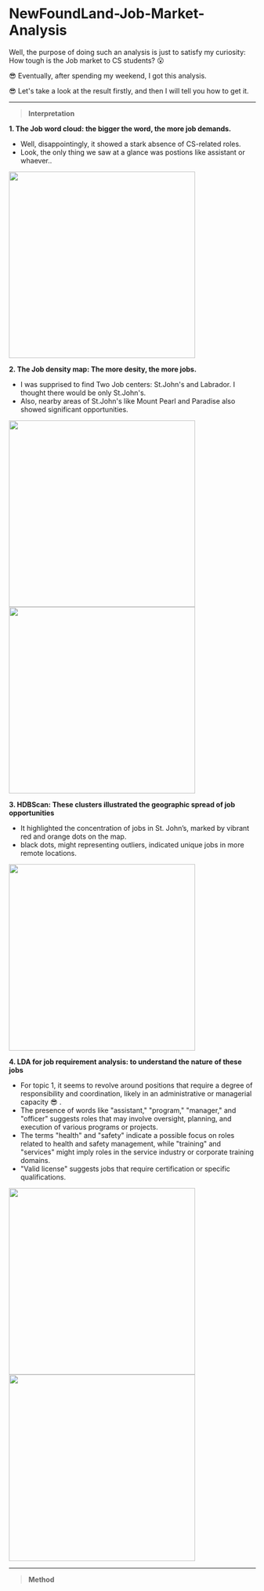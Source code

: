 # NewFoundLand-Job-Market-Analysis

Well, the purpose of doing such an analysis is just to satisfy my curiosity: How tough is the Job market to CS students? 😮

😎 Eventually, after spending my weekend, I got this analysis.

😎 Let's take a look at the result firstly, and then I will tell you how to get it. 

------

> **Interpretation**

**1. The Job word cloud: the bigger the word, the more job demands.**
   
   * Well, disappointingly, it showed a stark absence of CS-related roles.
   * Look, the only thing we saw at a glance was postions like assistant or whaever.. 
   
<img src="https://github.com/david-dong828/NewFoundLand-Job-Market-Analysis/assets/106771290/8677c5a8-3b93-4c7c-82f1-2c4ec8930c3b" width="380" height="380">
   
**2. The Job density map: The more desity, the more jobs.**

  * I was supprised to find Two Job centers: St.John's and Labrador. I thought there would be only St.John's.
  * Also, nearby areas of St.John's like Mount Pearl and Paradise also showed significant opportunities.
  
<img src="https://github.com/david-dong828/NewFoundLand-Job-Market-Analysis/assets/106771290/0aa7ba4c-43e0-4ab2-a124-45b07cd56014" width="380" height="380">
<img src="https://github.com/david-dong828/NewFoundLand-Job-Market-Analysis/assets/106771290/f4813fa7-5405-4703-869b-d4fe112df1bf" width="380" height="380">

**3. HDBScan: These clusters illustrated the geographic spread of job opportunities**

  * It highlighted the concentration of jobs in St. John’s, marked by vibrant red and orange dots on the map. 
  * black dots, might representing outliers, indicated unique jobs in more remote locations.
<img src="https://github.com/david-dong828/NewFoundLand-Job-Market-Analysis/assets/106771290/13ec29da-f584-4f49-b35f-313d6f9a6e47" width="380" height="380">


**4. LDA for job requirement analysis: to understand the nature of these jobs**

  * For topic 1, it seems to revolve around positions that require a degree of responsibility and coordination, likely in an administrative or managerial capacity 😎 . 
  * The presence of words like "assistant," "program," "manager," and "officer" suggests roles that may involve oversight, planning, and execution of various programs or projects.
  * The terms "health" and "safety" indicate a possible focus on roles related to health and safety management, while "training" and "services" might imply roles in the service industry or corporate training domains. 
  * "Valid license" suggests jobs that require certification or specific qualifications.

  
<img src="https://github.com/david-dong828/NewFoundLand-Job-Market-Analysis/assets/106771290/0e29b3be-95e1-403d-93d6-25d8f9756044" width="380" height="380">

<img src="https://github.com/david-dong828/NewFoundLand-Job-Market-Analysis/assets/106771290/7554dbef-c54e-432d-abb1-4e8fa5f302a4" width="380" height="380">


------

> **Method**




